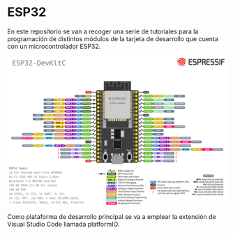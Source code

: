 # ESP32
En este repositorio se van a recoger una serie de tutoriales para la programación de distintos módulos de la tarjeta de desarrollo que cuenta con un microcontrolador ESP32.

![esp32_pinout](assets/esp32-devkitC-v4-pinout.png)



Como plataforma de desarrollo principal se va a emplear la extensión de Visual Studio Code llamada platformIO.
